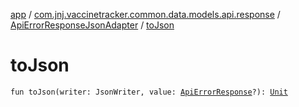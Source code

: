 [app](../../index.md) / [com.jnj.vaccinetracker.common.data.models.api.response](../index.md) / [ApiErrorResponseJsonAdapter](index.md) / [toJson](./to-json.md)

# toJson

`fun toJson(writer: JsonWriter, value: `[`ApiErrorResponse`](../-api-error-response/index.md)`?): `[`Unit`](https://kotlinlang.org/api/latest/jvm/stdlib/kotlin/-unit/index.html)